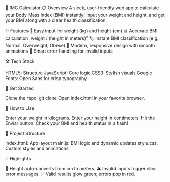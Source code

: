 🌟 IMC Calculator
📋 Overview
A sleek, user-friendly web app to calculate your Body Mass Index (BMI) instantly! Input your weight and height, and get your BMI along with a clear health classification.

✨ Features
🧮 Easy input for weight (kg) and height (cm)
📊 Accurate BMI calculation: weight / (height in meters)²
🏷️ Instant BMI classification (e.g., Normal, Overweight, Obese)
🎨 Modern, responsive design with smooth animations
🚫 Smart error handling for invalid inputs

🛠️ Tech Stack

HTML5: Structure
JavaScript: Core logic
CSS3: Stylish visuals
Google Fonts: Open Sans for crisp typography

🚀 Get Started

Clone the repo: git clone <repo-url>
Open index.html in your favorite browser.

📱 How to Use

Enter your weight in kilograms.
Enter your height in centimeters.
Hit the Enviar button.
Check your BMI and health status in a flash!

📂 Project Structure

index.html: App layout
main.js: BMI logic and dynamic updates
style.css: Custom styles and animations

💡 Highlights

📏 Height auto-converts from cm to meters.
⚠️ Invalid inputs trigger clear error messages.
✅ Valid results glow green; errors pop in red.
